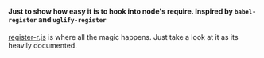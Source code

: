 #### Just to show how easy it is to hook into node's require. Inspired by ```babel-register``` and ```uglify-register```

[register-r.js](https://github.com/swapnilmishra/require-override/blob/master/register-r.js) is where all the magic happens. Just take a look at it as its heavily documented.
